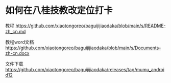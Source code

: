 # 如何在八桂技教改定位打卡

教程
https://github.com/xiaotongoreo/baguijijiaodaka/blob/main/s/README-zh_cn.md

教程word文档
https://github.com/xiaotongoreo/baguijijiaodaka/blob/main/s/Documents-zh-cn.docx

文件下载
https://github.com/xiaotongoreo/baguijijiaodaka/releases/tag/mumu_android12
